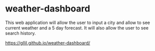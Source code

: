 # weather-dashboard
This web application will allow the user to input a city and allow to see current weather and a 5 day forecast. It will also allow the user to see search history. 

https://gllil.github.io/weather-dashboard/



